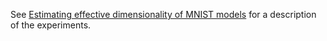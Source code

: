 See [Estimating effective dimensionality of MNIST models](https://www.lesswrong.com/posts/PDz68D5vQQgacAwoF/estimating-effective-dimensionality-of-mnist-models) for a description of the experiments.
